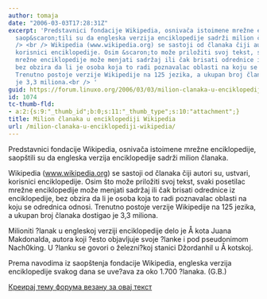 ```yaml
---
author: tomaja
date: "2006-03-03T17:28:31Z"
excerpt: 'Predstavnici fondacije Wikipedia, osnivača istoimene mrežne enciklopedije,
  saop&scaron;tili su da engleska verzija enciklopedije sadrži milion članaka.<br
  /> <br /> Wikipedia (www.wikipedia.org) se sastoji od članaka čiji autori su, ustvari,
  korisnici enciklopedije. Osim &scaron;to može priložiti svoj tekst, svaki posetilac
  mrežne enciklopedije može menjati sadržaj ili čak brisati odrednice iz enciklopedije,
  bez obzira da li je osoba koja to radi poznavalac oblasti na koju se odrednica odnosi.
  Trenutno postoje verzije Wikipedije na 125 jezika, a ukupan broj članaka dostigao
  je 3,3 miliona.<br /> '
guid: https://forum.linuxo.org/2006/03/03/milion-clanaka-u-enciklopediji-wikipedia/
id: 1074
tc-thumb-fld:
- a:2:{s:9:"_thumb_id";b:0;s:11:"_thumb_type";s:10:"attachment";}
title: Milion članaka u enciklopediji Wikipedia
url: /milion-clanaka-u-enciklopediji-wikipedia/
---
```

Predstavnici fondacije Wikipedia, osnivača istoimene mrežne enciklopedije, saop&scaron;tili su da engleska verzija enciklopedije sadrži milion članaka.

Wikipedia (www.wikipedia.org) se sastoji od članaka čiji autori su, ustvari, korisnici enciklopedije. Osim &scaron;to može priložiti svoj tekst, svaki posetilac mrežne enciklopedije može menjati sadržaj ili čak brisati odrednice iz enciklopedije, bez obzira da li je osoba koja to radi poznavalac oblasti na koju se odrednica odnosi. Trenutno postoje verzije Wikipedije na 125 jezika, a ukupan broj članaka dostigao je 3,3 miliona.  
<!--break-->Milioniti ?lanak u engleskoj verziji enciklopedije delo je &Aring; kota Juana Makdonalda, autora koji ?esto objavljuje svoje ?lanke i pod pseudonimom Nach0king. U ?lanku se govori o železni?koj stanici Džordanhil u &Aring; kotskoj.

Prema navodima iz saop&scaron;tenja fondacije Wikipedia, engleska verzija enciklopedije svakog dana se uve?ava za oko 1.700 ?lanaka. (G.B.) 

[Креирај тему форума везану за овај текст](https://linuxo.org/nova-tema-na-forumu/?se_pid=1074)